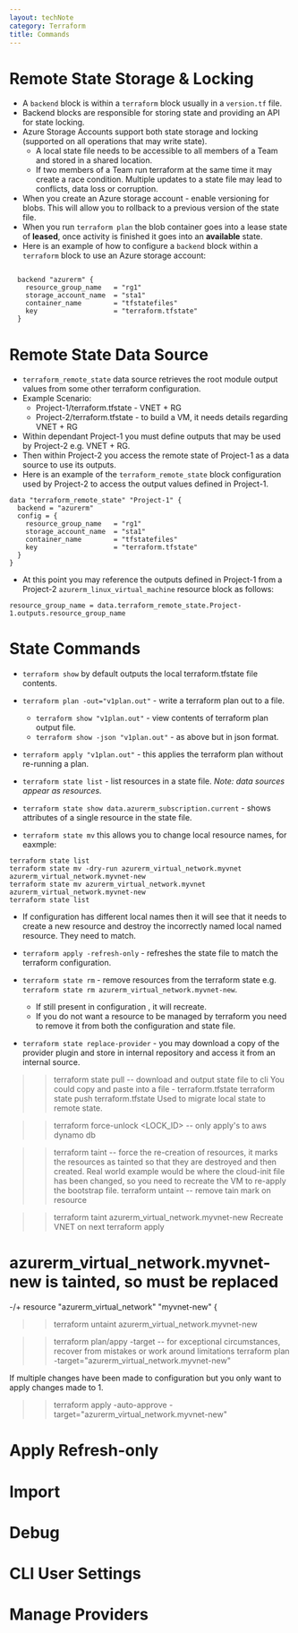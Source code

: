 ```yaml
---
layout: techNote
category: Terraform
title: Commands
---
```

# Remote State Storage & Locking

- A `backend` block is within a `terraform` block usually in a `version.tf` file.
- Backend blocks are responsible for storing state and providing an API for state locking.
- Azure Storage Accounts support both state storage and locking (supported on all operations that may write state).  
    - A local state file needs to be accessible to all members of a Team and stored in a shared location.
    - If two members of a Team run terraform at the same time it may create a race condition. Multiple updates to a state file may lead to conflicts, data loss or corruption.
- When you create an Azure storage account - enable versioning for blobs. This will allow you to rollback to a previous version of the state file.
- When you run `terraform plan` the blob container goes into a lease state of **leased**, once activity is finished it goes into an **available** state.
- Here is an example of how to configure a `backend` block within a `terraform` block to use an Azure storage account:

```

  backend "azurerm" {
    resource_group_name   = "rg1"
    storage_account_name  = "sta1"
    container_name        = "tfstatefiles"
    key                   = "terraform.tfstate"
  } 
```

# Remote State Data Source

- `terraform_remote_state` data source retrieves the root module output values from some other terraform configuration.
- Example Scenario:
    - Project-1/terraform.tfstate - VNET + RG
    - Project-2/terraform.tfstate - to build a VM, it needs details regarding VNET + RG
- Within dependant Project-1 you must define outputs that may be used by Project-2 e.g. VNET + RG.
- Then within Project-2 you access the remote state of Project-1 as a data source to use its outputs.
- Here is an example of the `terraform_remote_state` block configuration used by Project-2 to access the output values defined in Project-1.

```
data "terraform_remote_state" "Project-1" {
  backend = "azurerm"
  config = {
    resource_group_name   = "rg1"
    storage_account_name  = "sta1"
    container_name        = "tfstatefiles"
    key                   = "terraform.tfstate"
  }
}
```
- At this point you may reference the outputs defined in Project-1 from a Project-2 `azurerm_linux_virtual_machine` resource block as follows:

```
resource_group_name = data.terraform_remote_state.Project-1.outputs.resource_group_name
```

# State Commands

- `terraform show` by default outputs the local terraform.tfstate file contents.
- `terraform plan -out="v1plan.out"` - write a terraform plan out to a file.
    - `terraform show "v1plan.out"` - view contents of terraform plan output file.
    - `terraform show -json "v1plan.out"` - as above but in json format.
- `terraform apply "v1plan.out"` - this applies the terraform plan without re-running a plan.

- `terraform state list` - list resources in a state file. *Note: data sources appear as resources.*
- `terraform state show data.azurerm_subscription.current` - shows attributes of a single resource in the state file.

- `terraform state mv` this allows you to change local resource names, for eaxmple:
```
terraform state list
terraform state mv -dry-run azurerm_virtual_network.myvnet azurerm_virtual_network.myvnet-new
terraform state mv azurerm_virtual_network.myvnet azurerm_virtual_network.myvnet-new
terraform state list
```
- If configuration has different local names then it will see that it needs to create a new resource and destroy the incorrectly named local named resource. They need to match.

- `terraform apply -refresh-only` - refreshes the state file to match the terraform configuration.

- `terraform state rm` - remove resources from the terraform state e.g. `terraform state rm azurerm_virtual_network.myvnet-new`.
    - If still present in configuration , it will recreate.
    - If you do not want a resource to be managed by terraform you need to remove it from both the configuration and state file.

- `terraform state replace-provider` - you may download a copy of the provider plugin and store in internal repository and access it from an internal source.

>>terraform state pull -- download and output state file to cli
You could copy and paste into a file - terraform.tfstate
>>terraform state push terraform.tfstate
Used to migrate local state to remote state.

>>terraform force-unlock <LOCK_ID> -- only apply's to aws dynamo db

>>terraform taint -- force the re-creation of resources, it marks the resources as tainted so that they are destroyed and then created.
Real world example would be where the cloud-init file has been changed, so you need to recreate the VM to re-apply the bootstrap file.
>>terraform untaint -- remove tain mark on resource

>>terraform taint azurerm_virtual_network.myvnet-new
Recreate VNET on next terraform apply
# azurerm_virtual_network.myvnet-new is tainted, so must be replaced
-/+ resource "azurerm_virtual_network" "myvnet-new" {

>>terraform untaint azurerm_virtual_network.myvnet-new

>>terraform plan/appy -target -- for exceptional circumstances, recover from mistakes or work around limitations
>>terraform plan -target="azurerm_virtual_network.myvnet-new"

If multiple changes have been made to configuration but you only want to apply changes made to 1.
>>terraform apply -auto-approve -target="azurerm_virtual_network.myvnet-new"


# Apply Refresh-only

# Import

# Debug

# CLI User Settings

# Manage Providers
